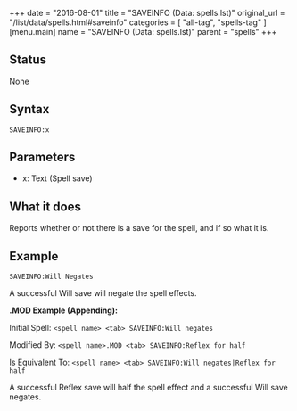 +++
date = "2016-08-01"
title = "SAVEINFO (Data: spells.lst)"
original_url = "/list/data/spells.html#saveinfo"
categories = [ "all-tag", "spells-tag" ]
[menu.main]
    name = "SAVEINFO (Data: spells.lst)"
    parent = "spells"
+++

## Status

None

## Syntax

`SAVEINFO:x`

## Parameters

-   x: Text (Spell save)



What it does
------------

Reports whether or not there is a save for the spell, and if so what it
is.

Example
-------

`SAVEINFO:Will Negates`

A successful Will save will negate the spell effects.

**.MOD Example (Appending):**

Initial Spell: `<spell name> <tab> SAVEINFO:Will negates`

Modified By: `<spell name>.MOD <tab> SAVEINFO:Reflex for half`

Is Equivalent To:
`<spell name> <tab> SAVEINFO:Will negates|Reflex for half`

A successful Reflex save will half the spell effect and a successful
Will save negates.

